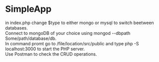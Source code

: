 # SimpleApp

in index.php change $type to either mongo or mysql to switch beetween databases.  
Connect to mongoDB of your choice using mongod --dbpath Some/path/database/db.  
In command promt go to /file/location/src/public and type php -S localhost:3000 to start the PHP server.  
Use Postman to check the CRUD operations.  


